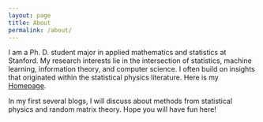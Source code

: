 ```yaml
---
layout: page
title: About
permalink: /about/
---
```


I am a Ph. D. student major in applied mathematics and statistics at Stanford. My research interests lie in the intersection of statistics, machine learning, information theory, and computer science. I often build on insights that originated within the statistical physics literature. Here is my <a href = "https://web.stanford.edu/~songmei" > Homepage</a>.

In my first several blogs, I will discuss about methods from statistical physics and random matrix theory. Hope you will have fun here! 


<!-- 
This is the base Jekyll theme. You can find out more info about customizing your Jekyll theme, as well as basic Jekyll usage documentation at [jekyllrb.com](https://jekyllrb.com/)

You can find the source code for Minima at GitHub:
[jekyll][jekyll-organization] /
[minima](https://github.com/jekyll/minima)

You can find the source code for Jekyll at GitHub:
[jekyll][jekyll-organization] /
[jekyll](https://github.com/jekyll/jekyll)


[jekyll-organization]: https://github.com/jekyll
 -->
